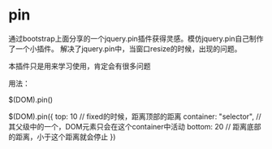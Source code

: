 # pin
通过bootstrap上面分享的一个jquery.pin插件获得灵感。模仿jquery.pin自己制作了一个小插件。
解决了jquery.pin中，当窗口resize的时候，出现的问题。

本插件只是用来学习使用，肯定会有很多问题

用法：

$(DOM).pin()

$(DOM).pin({
  top: 10 // fixed的时候，距离顶部的距离
  container: "selector", // 其父级中的一个，DOM元素只会在这个container中活动
  bottom: 20 // 距离底部的距离，小于这个距离就会停止
})
   
